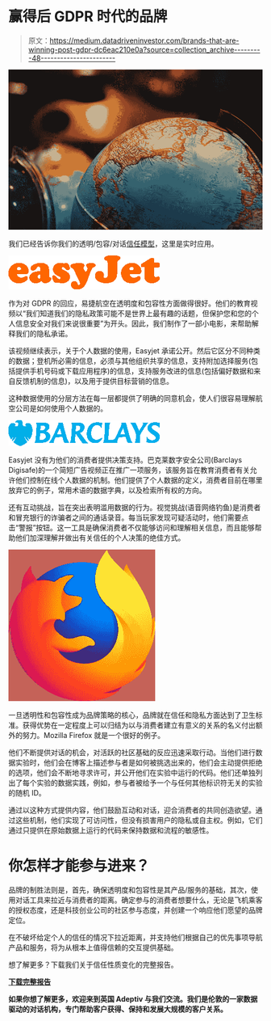 # 赢得后 GDPR 时代的品牌

> 原文：<https://medium.datadriveninvestor.com/brands-that-are-winning-post-gdpr-dc6eac210e0a?source=collection_archive---------48----------------------->

![](img/5be2dba351a1f08ebc8aef560782df2a.png)

我们已经告诉你我们的透明/包容/对话[信任模型](https://dma.org.uk/article/a-new-trust-model-for-the-post-gdpr-world)，这里是实时应用。

![](img/a7955e4177b3ae333f40a5f4d26ca3b6.png)

作为对 GDPR 的回应，易捷航空在透明度和包容性方面做得很好。他们的教育视频以“我们知道我们的隐私政策可能不是世界上最有趣的话题，但保护您和您的个人信息安全对我们来说很重要”为开头。因此，我们制作了一部小电影，来帮助解释我们的隐私承诺。

该视频继续表示，关于个人数据的使用，Easyjet 承诺公开。然后它区分不同种类的数据；登机所必需的信息，必须与其他组织共享的信息，支持附加选择服务(包括提供手机号码或下载应用程序)的信息，支持服务改进的信息(包括偏好数据和来自反馈机制的信息)，以及用于提供目标营销的信息。

这种数据使用的分层方法在每一层都提供了明确的同意机会，使人们很容易理解航空公司是如何使用个人数据的。

![](img/47fbd58df68ea46c4589a46ddd86aba1.png)

Easyjet 没有为他们的消费者提供决策支持。巴克莱数字安全公司(Barclays Digisafe)的一个简短广告视频正在推广一项服务，该服务旨在教育消费者有关允许他们控制在线个人数据的机制。他们提供了个人数据的定义，消费者目前在哪里放弃它的例子，常用术语的数据字典，以及检索所有权的方向。

还有互动挑战，旨在突出表明滥用数据的行为。视觉挑战(语音网络钓鱼)是消费者和冒充银行的诈骗者之间的通话录音。每当玩家发现可疑活动时，他们需要点击“警报”按钮。这一工具是确保消费者不仅能够访问和理解相关信息，而且能够帮助他们加深理解并做出有关信任的个人决策的绝佳方式。

![](img/39ddf1ef8c956be427f5fb48560881eb.png)

一旦透明性和包容性成为品牌策略的核心，品牌就在信任和隐私方面达到了卫生标准。获得优势在一定程度上可以归结为以与消费者建立有意义的关系的名义付出额外的努力。Mozilla Firefox 就是一个很好的例子。

他们不断提供对话的机会，对活跃的社区基础的反应迅速采取行动。当他们进行数据实验时，他们会在博客上描述参与者是如何被挑选出来的，他们会主动提供拒绝的选项，他们会不断地寻求许可，并公开他们在实验中运行的代码。他们还单独列出了每个实验的数据实践，例如，参与者被给予一个与任何其他标识符无关的实验的随机 ID。

通过以这种方式提供内容，他们鼓励互动和对话，迎合消费者的共同创造欲望。通过这些机制，他们实现了可访问性，但没有损害用户的隐私或自主权。例如，它们通过只提供在原始数据上运行的代码来保持数据和流程的敏感性。

# 你怎样才能参与进来？

品牌的制胜法则是，首先，确保透明度和包容性是其产品/服务的基础，其次，使用对话工具来拉近与消费者的距离。确定参与的消费者想要什么，无论是飞机乘客的授权态度，还是科技创业公司的社区参与态度，并创建一个响应他们愿望的品牌定位。

在不破坏给定个人的信任的情况下拉近距离，并支持他们根据自己的优先事项导航产品和服务，将为从根本上值得信赖的交互提供基础。

想了解更多？下载我们关于信任性质变化的完整报告。

[**下载完整报告**](https://adeptiv.co.uk/whitepaper-better-than-compliant/)

**如果你想了解更多，欢迎来到英国 Adeptiv 与我们交流。我们是伦敦的一家数据驱动的对话机构，专门帮助客户获得、保持和发展大规模的客户关系。**
